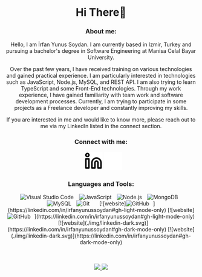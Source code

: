 <div align = "center">

# Hi There👋
 
### About me:

Hello, I am İrfan Yunus Soydan. I am currently based in Izmir, Turkey and pursuing a bachelor's degree in Software Engineering at Manisa Celal Bayar University.

Over the past few years, I have received training on various technologies and gained practical experience. I am particularly interested in technologies such as JavaScript, Node.js, MySQL, and REST API. I am also trying to learn TypeScript and some Front-End technologies. Through my work experience, I have gained familiarity with team work and software development processes. Currently, I am trying to participate in some projects as a Freelance developer and constantly improving my skills.

If you are interested in me and would like to know more, please reach out to me via my LinkedIn listed in the connect section.
 
### Connect with me:

&nbsp;&nbsp;
[![website](./img/linkedin-light.svg)](https://linkedin.com/in/irfanyunussoydan#gh-light-mode-only)
[![website](./img/linkedin-dark.svg)](https://linkedin.com/in/irfanyunussoydan#gh-dark-mode-only)



### Languages and Tools:

<div>
<img alt="Visual Studio Code" width="26px" src="https://cdn.jsdelivr.net/gh/devicons/devicon/icons/vscode/vscode-original.svg" style="padding-right:10px;" />
<img alt="JavaScript" width="26px" src="https://cdn.jsdelivr.net/gh/devicons/devicon/icons/javascript/javascript-original.svg" style="padding-right:10px;" />
<img alt="Node.js" width="26px" src="https://cdn.jsdelivr.net/gh/devicons/devicon/icons/nodejs/nodejs-original.svg" style="padding-right:10px;" />
<img alt="MongoDB" width="26px" src="https://cdn.jsdelivr.net/gh/devicons/devicon/icons/mongodb/mongodb-original.svg" style="padding-right:10px;" />
<img alt="MySQL" width="26px" src="https://cdn.jsdelivr.net/gh/devicons/devicon/icons/mysql/mysql-original.svg" style="padding-right:10px;" />
<img alt="Git" width="26px" src="https://cdn.jsdelivr.net/gh/devicons/devicon/icons/git/git-original.svg" style="padding-right:10px;" />
&nbsp;&nbsp;
[![website]<img alt="GitHub" width="26px" src="https://user-images.githubusercontent.com/3369400/139447912-e0f43f33-6d9f-45f8-be46-2df5bbc91289.png" style="padding-right:10px;"/>](https://linkedin.com/in/irfanyunussoydan#gh-light-mode-only)
[![website]<img alt="GitHub" width="26px" src="https://user-images.githubusercontent.com/3369400/139448065-39a229ba-4b06-434b-bc67-616e2ed80c8f.png" style="padding-right:10px;"/>](https://linkedin.com/in/irfanyunussoydan#gh-light-mode-only)
&nbsp;&nbsp;
[![website](./img/linkedin-dark.svg)](https://linkedin.com/in/irfanyunussoydan#gh-dark-mode-only)
[![website](./img/linkedin-dark.svg)](https://linkedin.com/in/irfanyunussoydan#gh-dark-mode-only)
 
 </div>

<br />
<br />

<p align="center">
<a href="https://github.com/irfanysoydan">
  <img height="200em" src="https://github-readme-stats.vercel.app/api?username=irfanysoydan&theme=dark"/>
  <img height="200em" src="https://github-readme-stats.vercel.app/api/top-langs/?username=irfanysoydan&theme=dark"/>
</a>
</p>

</div>
